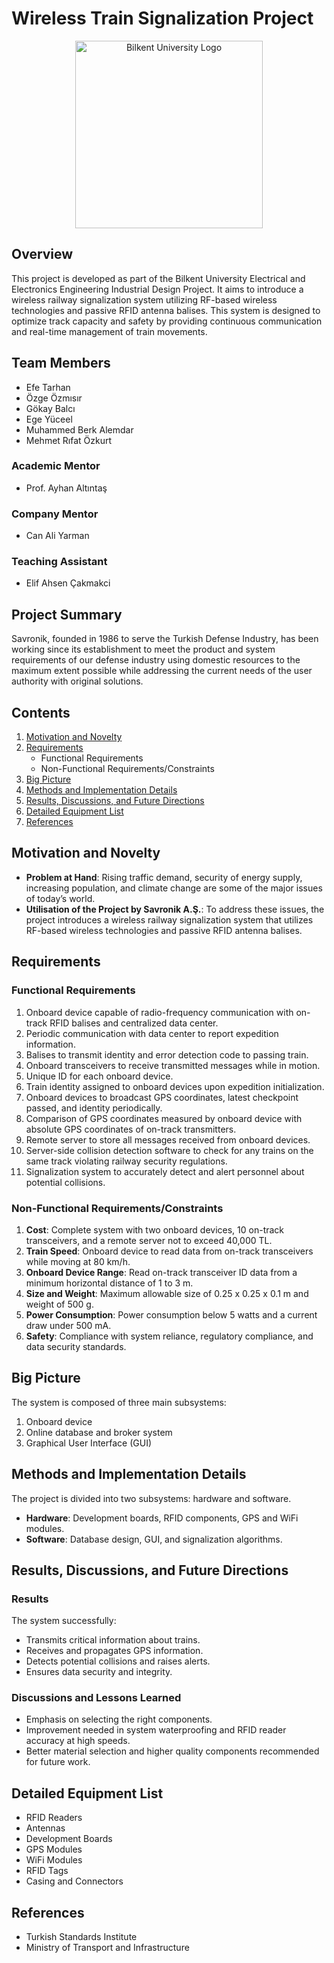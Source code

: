 # Wireless Train Signalization Project

<p align="center">
  <img src="https://github.com/tarhanefe/bilkent-cs115-labs/assets/73281981/353e59fa-4cf5-4be5-b62f-afa383f3fdcd" alt="Bilkent University Logo" width = "300" />
</p>

## Overview
This project is developed as part of the Bilkent University Electrical and Electronics Engineering Industrial Design Project. It aims to introduce a wireless railway signalization system utilizing RF-based wireless technologies and passive RFID antenna balises. This system is designed to optimize track capacity and safety by providing continuous communication and real-time management of train movements.

## Team Members
- Efe Tarhan
- Özge Özmısır
- Gökay Balcı
- Ege Yüceel
- Muhammed Berk Alemdar
- Mehmet Rıfat Özkurt

### Academic Mentor
- Prof. Ayhan Altıntaş

### Company Mentor
- Can Ali Yarman

### Teaching Assistant
- Elif Ahsen Çakmakci

## Project Summary
Savronik, founded in 1986 to serve the Turkish Defense Industry, has been working since its establishment to meet the product and system requirements of our defense industry using domestic resources to the maximum extent possible while addressing the current needs of the user authority with original solutions.

## Contents
1. [Motivation and Novelty](#motivation-and-novelty)
2. [Requirements](#requirements)
   - Functional Requirements
   - Non-Functional Requirements/Constraints
3. [Big Picture](#big-picture)
4. [Methods and Implementation Details](#methods-and-implementation-details)
5. [Results, Discussions, and Future Directions](#results-discussions-and-future-directions)
6. [Detailed Equipment List](#detailed-equipment-list)
7. [References](#references)

## Motivation and Novelty
- **Problem at Hand**: Rising traffic demand, security of energy supply, increasing population, and climate change are some of the major issues of today’s world.
- **Utilisation of the Project by Savronik A.Ş.**: To address these issues, the project introduces a wireless railway signalization system that utilizes RF-based wireless technologies and passive RFID antenna balises.

## Requirements
### Functional Requirements
1. Onboard device capable of radio-frequency communication with on-track RFID balises and centralized data center.
2. Periodic communication with data center to report expedition information.
3. Balises to transmit identity and error detection code to passing train.
4. Onboard transceivers to receive transmitted messages while in motion.
5. Unique ID for each onboard device.
6. Train identity assigned to onboard devices upon expedition initialization.
7. Onboard devices to broadcast GPS coordinates, latest checkpoint passed, and identity periodically.
8. Comparison of GPS coordinates measured by onboard device with absolute GPS coordinates of on-track transmitters.
9. Remote server to store all messages received from onboard devices.
10. Server-side collision detection software to check for any trains on the same track violating railway security regulations.
11. Signalization system to accurately detect and alert personnel about potential collisions.

### Non-Functional Requirements/Constraints
1. **Cost**: Complete system with two onboard devices, 10 on-track transceivers, and a remote server not to exceed 40,000 TL.
2. **Train Speed**: Onboard device to read data from on-track transceivers while moving at 80 km/h.
3. **Onboard Device Range**: Read on-track transceiver ID data from a minimum horizontal distance of 1 to 3 m.
4. **Size and Weight**: Maximum allowable size of 0.25 x 0.25 x 0.1 m and weight of 500 g.
5. **Power Consumption**: Power consumption below 5 watts and a current draw under 500 mA.
6. **Safety**: Compliance with system reliance, regulatory compliance, and data security standards.

## Big Picture
The system is composed of three main subsystems:
1. Onboard device
2. Online database and broker system
3. Graphical User Interface (GUI)

## Methods and Implementation Details
The project is divided into two subsystems: hardware and software.
- **Hardware**: Development boards, RFID components, GPS and WiFi modules.
- **Software**: Database design, GUI, and signalization algorithms.

## Results, Discussions, and Future Directions
### Results
The system successfully:
- Transmits critical information about trains.
- Receives and propagates GPS information.
- Detects potential collisions and raises alerts.
- Ensures data security and integrity.

### Discussions and Lessons Learned
- Emphasis on selecting the right components.
- Improvement needed in system waterproofing and RFID reader accuracy at high speeds.
- Better material selection and higher quality components recommended for future work.

## Detailed Equipment List
- RFID Readers
- Antennas
- Development Boards
- GPS Modules
- WiFi Modules
- RFID Tags
- Casing and Connectors

## References
- Turkish Standards Institute
- Ministry of Transport and Infrastructure
